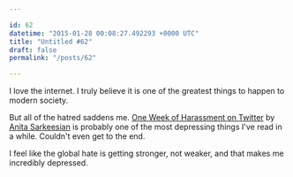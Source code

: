 ```yaml
---

id: 62
datetime: "2015-01-28 00:08:27.492293 +0000 UTC"
title: "Untitled #62"
draft: false
permalink: "/posts/62"

---
```


I love the internet. I truly believe it is one of the greatest things to happen to modern society. 

But all of the hatred saddens me. [One Week of Harassment on Twitter](http://femfreq.tumblr.com/post/109319269825/one-week-of-harassment-on-twitter) by [Anita Sarkeesian](https://en.wikipedia.org/wiki/Anita_Sarkeesian) is probably one of the most depressing things I've read in a while. Couldn't even get to the end.

I feel like the global hate is getting stronger, not weaker, and that makes me incredibly depressed.
